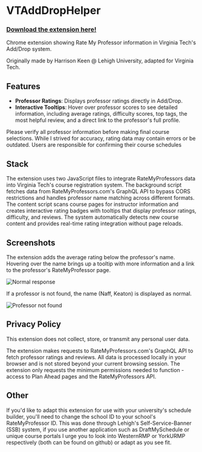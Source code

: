 # VTAddDropHelper

### [Download the extension here!](https://chromewebstore.google.com/detail/cepnkaogcmfddhlankpenbipjkpojeaj)

Chrome extension showing Rate My Professor information in Virginia Tech's Add/Drop system.

Originally made by Harrison Keen @ Lehigh University, adapted for Virginia Tech.

## Features

- **Professor Ratings**: Displays professor ratings directly in Add/Drop.
- **Interactive Tooltips**: Hover over professor scores to see detailed information, including average ratings, difficulty scores, top tags, the most helpful review, and a direct link to the professor's full profile.
  
Please verify all professor information before making final course selections. While I strived for accuracy, rating data may contain errors or be outdated. Users are responsible for confirming their course schedules

## Stack

The extension uses two JavaScript files to integrate RateMyProfessors data into Virginia Tech's course registration system. The background script fetches data from RateMyProfessors.com's GraphQL API to bypass CORS restrictions and handles professor name matching across different formats. The content script scans course pages for instructor information and creates interactive rating badges with tooltips that display professor ratings, difficulty, and reviews. The system automatically detects new course content and provides real-time rating integration without page reloads.

## Screenshots

The extension adds the average rating below the professor's name. Hovering over the name brings up a tooltip with more information and a link to the professor's RateMyProfessor page.

![Normal response](Screenshot-ProfessorFound.png)

If a professor is not found, the name (Naff, Keaton) is displayed as normal.

![Professor not found](Screenshot-ProfessorNotFound.png)

## Privacy Policy

This extension does not collect, store, or transmit any personal user data.

The extension makes requests to RateMyProfessors.com's GraphQL API to fetch professor ratings and reviews. All data is processed locally in your browser and is not stored beyond your current browsing session. The extension only requests the minimum permissions needed to function - access to Plan Ahead pages and the RateMyProfessors API.

## Other

If you'd like to adapt this extension for use with your university's schedule builder, you'll need to change the school ID to your school's RateMyProfessor ID. This was done through Lehigh's Self-Service-Banner (SSB) system, if you use another application such as DraftMySchedule or unique course portals I urge you to look into WesternRMP or YorkURMP respectively (both can be found on github) or adapt as you see fit.
